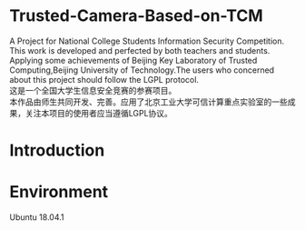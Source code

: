# Trusted-Camera-Based-on-TCM
A Project for National College Students Information Security Competition.  
This work is developed and perfected by both teachers and students. Applying some achievements of Beijing Key Laboratory of Trusted Computing,Beijing University of Technology.The users who concerned about this project should follow the LGPL protocol.  
这是一个全国大学生信息安全竞赛的参赛项目。  
本作品由师生共同开发、完善。应用了北京工业大学可信计算重点实验室的一些成果，关注本项目的使用者应当遵循LGPL协议。  
  
# Introduction  
  
  
# Environment  
Ubuntu 18.04.1


